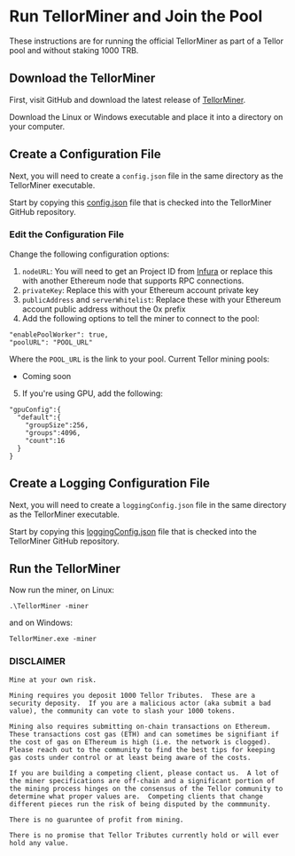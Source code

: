 # Run TellorMiner and Join the Pool
These instructions are for running the official TellorMiner as part of a Tellor pool and without staking 1000 TRB. 

## Download the TellorMiner
First, visit GitHub and download the latest release of [TellorMiner](https://github.com/tellor-io/TellorMiner/releases).

Download the Linux or Windows executable and place it into a directory on your computer.

## Create a Configuration File
Next, you will need to create a `config.json` file in the same directory as the TellorMiner executable.

Start by copying this [config.json](https://github.com/tellor-io/TellorMiner/blob/master/configs/config.json) file that is checked into the TellorMiner GitHub repository.

### Edit the Configuration File
Change the following configuration options:
1. `nodeURL`: You will need to get an Project ID from [Infura](https://infura.io/) or replace this with another Ethereum node that supports RPC connections.
2. `privateKey`: Replace this with your Ethereum account private key
3. `publicAddress` and `serverWhitelist`: Replace these with your Ethereum account public address without the 0x prefix
4. Add the following options to tell the miner to connect to the pool:
```
"enablePoolWorker": true,
"poolURL": "POOL_URL"
```
Where the `POOL_URL` is the link to your pool. Current Tellor mining pools:
* Coming soon

5. If you're using GPU, add the following:
```
"gpuConfig":{
  "default":{
    "groupSize":256,
    "groups":4096,
    "count":16
  }
}
```

## Create a Logging Configuration File
Next, you will need to create a `loggingConfig.json` file in the same directory as the TellorMiner executable.

Start by copying this [loggingConfig.json](https://github.com/tellor-io/TellorMiner/blob/master/configs/loggingConfig.json) file that is checked into the TellorMiner GitHub repository.

## Run the TellorMiner
Now run the miner, on Linux:
```
.\TellorMiner -miner
```
and on Windows:
```
TellorMiner.exe -miner
```


### DISCLAIMER


    Mine at your own risk.  

    Mining requires you deposit 1000 Tellor Tributes.  These are a security deposity.  If you are a malicious actor (aka submit a bad value), the community can vote to slash your 1000 tokens.  

    Mining also requires submitting on-chain transactions on Ethereum.  These transactions cost gas (ETH) and can sometimes be signifiant if the cost of gas on EThereum is high (i.e. the network is clogged).  Please reach out to the community to find the best tips for keeping gas costs under control or at least being aware of the costs.

    If you are building a competing client, please contact us.  A lot of the miner specifications are off-chain and a significant portion of the mining process hinges on the consensus of the Tellor community to determine what proper values are.  Competing clients that change different pieces run the risk of being disputed by the commmunity.  

    There is no guaruntee of profit from mining.

    There is no promise that Tellor Tributes currently hold or will ever hold any value.
